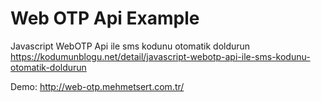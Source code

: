 # Web OTP Api Example

Javascript WebOTP Api ile sms kodunu otomatik doldurun
https://kodumunblogu.net/detail/javascript-webotp-api-ile-sms-kodunu-otomatik-doldurun

Demo: http://web-otp.mehmetsert.com.tr/



